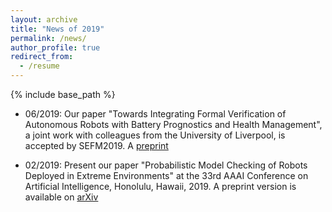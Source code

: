 ```yaml
---
layout: archive
title: "News of 2019"
permalink: /news/
author_profile: true
redirect_from:
  - /resume
---
```


{% include base_path %}


* 06/2019: Our paper "Towards Integrating Formal Verification of Autonomous Robots with Battery Prognostics and Health Management", a joint work with colleagues from the University of Liverpool, is accepted by SEFM2019. A [preprint](https://x-y-zhao.github.io/files/VeriBatterySEFM19.pdf)

* 02/2019: Present our paper "Probabilistic Model Checking of Robots Deployed in Extreme Environments" at the 33rd AAAI Conference on Artificial Intelligence, Honolulu, Hawaii, 2019. A preprint version is available on [arXiv](https://arxiv.org/pdf/1812.04128.pdf)